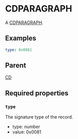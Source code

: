 <!--
   Copyright 2023 HCL America, Inc.

   Licensed under the Apache License, Version 2.0 (the "License"); you may not
   use this file except in compliance with the License. You may obtain a copy of
   the License at

       http://www.apache.org/licenses/LICENSE-2.0

   Unless required by applicable law or agreed to in writing, software
   distributed under the License is distributed on an "AS IS" BASIS, WITHOUT
   WARRANTIES OR CONDITIONS OF ANY KIND, either express or implied. See the
   License for the specific language governing permissions and limitations under
   the License.
-->

# CDPARAGRAPH

A
[CDPARAGRAPH](https://opensource.hcltechsw.com/domino-c-api-docs/reference/Data/CDPARAGRAPH/).

## Examples
```yaml
type: 0x0081
```

## Parent
[CD](./cd-v1.md)

## Required properties

### `type`
The signature type of the record.
* type: number
* value: 0x0081
